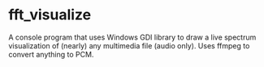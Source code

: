 # fft_visualize
A console program that uses Windows GDI library to draw a live spectrum visualization of (nearly) any multimedia file (audio only). Uses ffmpeg to convert anything to PCM.
